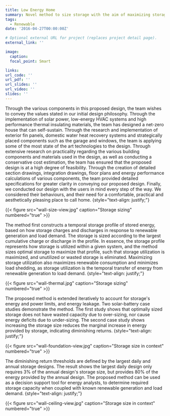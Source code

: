 ```yaml
---
title: Low Energy Home
summary: Novel method to size storage with the aim of maximizing storage utilization and eliminating wasted storage capcacity.
tags:
  - Renewable
date: '2016-04-27T00:00:00Z'

# Optional external URL for project (replaces project detail page).
external_link: ''

image:
  caption: 
  focal_point: Smart

links:
url_code: ''
url_pdf: ''
url_slides: ''
url_video: ''
slides: ''
---
```


Through the various components in this proposed design, the team wishes to convey the values stated in our initial design philosophy. Through the implementation of solar power, low-energy HVAC systems and high performance thermal insulating materials, the team has designed a net-zero house that can self-sustain. Through the research and implementation of exterior fin panels, domestic water heat recovery systems and strategically placed components such as the garage and windows, the team is applying some of the most state of the art technologies to the design. Through extensive research on practicality regarding the various building components and materials used in the design, as well as conducting a conservative cost estimation, the team has ensured that the proposed design is at a high degree of feasibility. Through the creation of detailed section drawings, integration drawings, floor plans and energy performance calculations of various components, the team provided detailed specifications for greater clarity in conveying our proposed design. Finally, we conducted our design with the users in mind every step of the way. We considered their behaviours, and their need for a comfortable, practical and aesthetically pleasing place to call home. 
{style="text-align: justify;"}

{{< figure src="wall-size-view.jpg" caption="Storage sizing" numbered="true" >}}

The method first constructs a temporal storage profile of stored energy, based on how storage charges and discharges in response to renewable generation and load demand. The storage is sized according to the largest cumulative charge or discharge in the profile. In essence, the storage profile represents how storage is utilized within a given system, and the method sizes optimal storage to maximize that profile, such that storage utilization is maximized, and unutilized or wasted storage is eliminated. Maximizing storage utilization also maximizes renewable consumption and minimizes load shedding, as storage utilization is the temporal transfer of energy from renewable generation to load demand. 
{style="text-align: justify;"}

{{< figure src="wall-thermal.jpg" caption="Storage sizing" numbered="true" >}}


The proposed method is extended iteratively to account for storage's energy and power limits, and energy leakage. Two solar-battery case studies demonstrate the method. The first study shows that optimally sized storage does not have wasted capacity due to over-sizing, nor cause energy deficits due to under-sizing. The second case study shows increasing the storage size reduces the marginal increase in energy provided by storage, indicating diminishing returns. 
{style="text-align: justify;"}

{{< figure src="wall-foundation-view.jpg" caption="Storage size in context" numbered="true" >}}

The diminishing return thresholds are defined by the largest daily and annual storage designs. The result shows the largest daily design only requires 3% of the annual design's storage size, but provides 80% of the energy provided by the annual design. The proposed method can be used as a decision support tool for energy analysts, to determine required storage capacity when coupled with known renewable generation and load demand.
{style="text-align: justify;"}

{{< figure src="wall-ceiling-view.jpg" caption="Storage size in context" numbered="true" >}}
